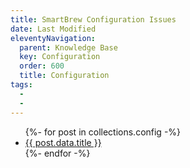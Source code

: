 ```yaml
---
title: SmartBrew Configuration Issues
date: Last Modified 
eleventyNavigation:
  parent: Knowledge Base
  key: Configuration
  order: 600
  title: Configuration
tags:
  -  
  - 
---
```

<ul>
{%- for post in collections.config -%}
  <li><a href="{{ post.url | url }}">{{ post.data.title }}</a></li>
{%- endfor -%}
</ul>